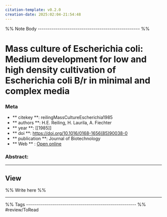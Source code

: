 ```yaml
---
citation-template: v0.2.0
creation-date: 2025:02:04-21:54:48
---
```


%% Note Body --------------------------------------------------- %%
# Mass culture of Escherichia coli: Medium development for low and high density cultivation of Escherichia coli B/r in minimal and complex media

### Meta
- ** citekey **: reilingMassCultureEscherichia1985
- ** authors **: H.E. Reiling, H. Laurila, A. Fiechter
- ** year **: [[1985]]
- ** doi **: https://doi.org/10.1016/0168-1656(85)90038-0
- ** publication **: Journal of Biotechnology
- ** Web ** : [Open online](https://linkinghub.elsevier.com/retrieve/pii/0168165685900380)


### Abstract:


___

## View

%% Write here %%





___
%% Tags  ------------------------------------------------------- %%
#review/ToRead